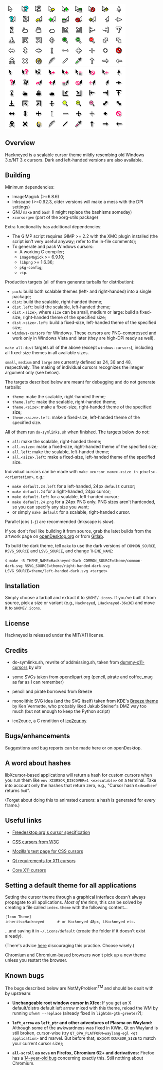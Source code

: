 ![hackneyed-light-preview](preview-Hackneyed.png "The sands of time are running out for you, bro")
![hackneyed-dark-preview](preview-Hackneyed-Dark.png "SO PUUUUURE! SO COOOOOLD!")

Overview
--------

Hackneyed is a scalable cursor theme mildly resembing old Windows 3.x/NT 3.x cursors. Dark and left-handed versions are also available.


Building
--------
Minimum dependencies:

* ImageMagick (>=6.8.6)
* Inkscape (>=0.92.3, older versions will make a mess with the DPI settings)
* GNU `make` and `bash` (I might replace the bashisms someday)
* `xcursorgen` (part of the xorg-utils package)

Extra functionality has additional dependencies:

* The GIMP script requires GIMP >= 2.2 with the XMC plugin installed (the script isn't very useful anyway; refer to the in-file comments);
* To generate and pack Windows cursors:
	* A working C compiler;
	* `ImageMagick` >= 6.9.10;
	* `libpng` >= 1.6.36;
	* `pkg-config`;
	* `zip`.

Production targets (all of them generate tarballs for distribution):

* `pack`: build both scalable themes (left- and right-handed) into a single package;
* `dist`: build the scalable, right-handed theme;
* `dist.left`: build the scalable, left-handed theme;
* `dist.<size>`, where `size` can be small, medium or large: build a fixed-size, right-handed theme of the specified size;
* `dist.<size>.left`: build a fixed-size, left-handed theme of the specified size;
* `windows-cursors` for Windows. These cursors are PNG-compressed and work only in Windows Vista and later (they are high-DPI ready as well).

`make all-dist` targets all of the above (except `windows-cursors`), including all fixed-size themes in all available sizes.

`small`, `medium` and `large` are currently defined as 24, 36 and 48, respectively. The making of individual cursors recognizes the integer argument only (see below).

The targets described below are meant for debugging and do not generate tarballs:

* `theme`: make the scalable, right-handed theme;
* `theme.left`: make the scalable, right-handed theme;
* `theme.<size>`: make a fixed-size, right-handed theme of the specified size;
* `theme.<size>.left`: make a fixed-size, left-handed theme of the specified size.

All of them run `do-symlinks.sh` when finished. The targets below do not:

* `all`: make the scalable, right-handed theme;
* `all.<size>`: make a fixed-size, right-handed theme of the specified size;
* `all.left`: make the scalable, left-handed theme;
* `all.<size>.left`: make a fixed-size, left-handed theme of the specified size.

Individual cursors can be made with `make <cursor_name>.<size in pixels>.<orientation>`, e.g.:

* `make default.24.left` for a left-handed, 24px `default` cursor;
* `make default.24` for a right-handed, 24px cursor;
* `make default.left` for a scalable, left-handed cursor;
* `make default.24.png` for a 24px PNG only. PNG sizes aren't hardcoded, so you can specify any size you want;
* or simply `make default` for a scalable, right-handed cursor.

Parallel jobs (`-j`) are recommended (Inkscape is _slow_).

If you don't feel like building it from source, grab the latet builds from the artwork page on [openDesktop.org](https://www.opendesktop.org/p/999998/) or from [Gitlab](https://gitlab.com/Enthymeme/hackneyed-x11-cursors/-/releases).

To build the dark theme, tell `make` to use the dark versions of `COMMON_SOURCE`, `RSVG_SOURCE` and `LSVG_SOURCE`, and change `THEME_NAME`:

`$ make -B THEME_NAME=Hackneyed-Dark COMMON_SOURCE=theme/common-dark.svg RSVG_SOURCE=theme/right-handed-dark.svg LSVG_SOURCE=theme/left-handed-dark.svg <target>`


Installation
------------
Simply choose a tarball and extract it to `$HOME/.icons`. If you've built it from source, pick a size or variant (e.g., `Hackneyed`, `LHackneyed-36x36`) and move it to `$HOME/.icons`.


License
-------
Hackneyed is released under the MIT/X11 license.


Credits
-------
* do-symlinks.sh, rewrite of addmissing.sh, taken from [dummy-x11-cursors](https://www.opendesktop.org/p/999853/) by ultr

* some SVGs taken from openclipart.org (pencil, pirate and coffee_mug as far as I can remember)

* pencil and pirate borrowed from Breeze

* monolithic SVG idea (and the SVG itself) taken from KDE's [Breeze theme](https://github.com/KDE/breeze/tree/master/cursors) by Ken Vermette, who probably liked Jakub Steiner's DMZ way too much (but not enough to keep the Python script)

* ico2cur.c, a C rendition of [ico2cur.py](https://gist.github.com/RyanBalfanz/2371463)


Bugs/enhancements
-----------------
Suggestions and bug reports can be made here or on openDesktop.


A word about hashes
-------------------
libXcursor-based applications will return a hash for custom cursors when you run them
like `env XCURSOR_DISCOVER=1 <executable>` on a terminal. Take into account only the hashes
that return zero, e.g., "Cursor hash `0xdeadbeef` returns `0x0`".

(Forget about doing this to animated cursors: a hash is generated for every frame.)


Useful links
------------
* [Freedesktop.org's cursor specification](http://www.freedesktop.org/wiki/Specifications/cursor-spec/)

* [CSS cursors from W3C](http://dev.w3.org/csswg/css-ui/#propdef-cursor "2drafty4u")

* [Mozilla's test page for CSS cursors](https://developer.mozilla.org/en-US/docs/Web/CSS/cursor)

* [Qt requirements for X11 cursors](http://doc.qt.io/qt-5/qcursor.html#a-note-for-x11-users)

* [Core X11 cursors](http://tronche.com/gui/x/xlib/appendix/b/ "coffee_mug > all")


Setting a default theme for all applications
--------------------------------------------
Setting the cursor theme through a graphical interface doesn't always propagate to all applications. _Most of the time_, this can be solved by creating a file called `index.theme` with the following content...

```
[Icon Theme]
inherits=Hackneyed      # or Hackneyed-48px, LHackneyed etc.
```

...and saving it in `~/.icons/default` (create the folder if it doesn't exist already).

(There's advice [here](https://forum.manjaro.org/t/multiple-mouse-themes-problem/37451/5) discouraging this practice. Choose wisely.)

Chromium and Chromium-based browsers won't pick up a new theme unless you restart the browser.


Known bugs
----------
The bugs described below are NotMyProblem<sup>TM</sup> and should be dealt with by upstream:

- **Unchangeable root window cursor in Xfce:** If you get an X default/distro default left arrow mixed with this theme, reload the WM by running `xfwm4 --replace` (already fixed in `lightdm-gtk-greeter`?);

- **`left_arrow` as `left_ptr` and other adventures of Plasma on Wayland:** Although some of the awkwardness was fixed in KWin, Qt on Wayland is still broken, cursor-wise (try `QT_QPA_PLATFORM=waylang-egl <qt application>` and marvel. But before that, export `XCURSOR_SIZE` to match your current cursor size);

- **`all-scroll` as `move` on Firefox, Chromium 62+ and derivatives:** Firefox has a [14-year-old bug](https://bugzilla.mozilla.org/show_bug.cgi?id=275174) concerning exactly this. Still nothing about Chromium.

